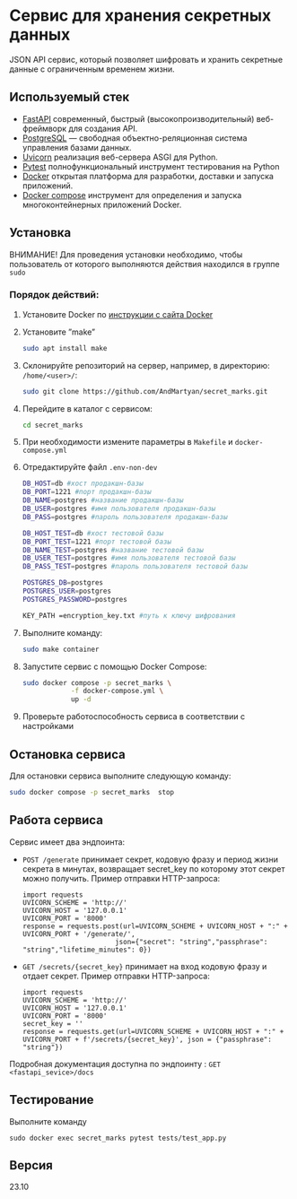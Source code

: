 # Сервис для хранения секретных данных

JSON API сервис, который позволяет шифровать и хранить секретные данные с ограниченным временем жизни. 

## Используемый стек

- [FastAPI](https://fastapi.tiangolo.com/) современный, быстрый (высокопроизводительный) веб-фреймворк для создания API.
- [PostgreSQL](https://www.postgresql.org) — свободная объектно-реляционная система управления базами данных.
- [Uvicorn](https://www.uvicorn.org/) реализация веб-сервера ASGI для Python.
- [Pytest](https://docs.pytest.org/en/7.4.x/contents.html) полнофункциональный инструмент тестирования на Python
- [Docker](https://docs.docker.com/get-started/overview/) открытая платформа для разработки, доставки и запуска приложений.
- [Docker compose](https://docs.docker.com/compose/) инструмент для определения и запуска многоконтейнерных приложений Docker. 


## Установка 
ВНИМАНИЕ! Для проведения установки необходимо, чтобы пользователь от которого выполняются действия находился в группе `sudo`
### Порядок действий:
1. Установите Docker по [инструкции с сайта Docker](https://docs.docker.com/engine/install/ubuntu/)
2. Установите ”make”
    ```bash
    sudo apt install make
    ```
2. Склонируйте репозиторий на сервер, например, в директорию: `/home/<user>/`:

    ```bash
    sudo git clone https://github.com/AndMartyan/secret_marks.git
    ```
3. Перейдите в каталог с сервисом:

    ```bash
    cd secret_marks
    ```
4. При необходимости измените параметры в `Makefile` и `docker-compose.yml`
5. Отредактируйте файл `.env-non-dev`
   ```bash
   DB_HOST=db #хост продакшн-базы 
   DB_PORT=1221 #порт продакшн-базы 
   DB_NAME=postgres #название продакшн-базы 
   DB_USER=postgres #имя пользователя продакшн-базы 
   DB_PASS=postgres #пароль пользователя продакшн-базы 
   
   DB_HOST_TEST=db #хост тестовой базы 
   DB_PORT_TEST=1221 #порт тестовой базы 
   DB_NAME_TEST=postgres #название тестовой базы
   DB_USER_TEST=postgres #имя пользователя тестовой базы
   DB_PASS_TEST=postgres #пароль пользователя тестовой базы
   
   POSTGRES_DB=postgres
   POSTGRES_USER=postgres
   POSTGRES_PASSWORD=postgres
   
   KEY_PATH =encryption_key.txt #путь к ключу шифрования
    ```
6. Выполните команду:

    ```bash
    sudo make container
    ```

7. Запустите сервис с помощью Docker Compose:

    ```bash
    sudo docker compose -p secret_marks \
                -f docker-compose.yml \
                up -d
    ```
8. Проверьте работоспособность сервиса в соответствии с настройками

## Остановка сервиса

Для остановки сервиса выполните следующую команду:

   ```bash
   sudo docker compose -p secret_marks  stop
   ```

## Работа сервиса
Сервис имеет два эндпоинта:

- `POST /generate` принимает секрет, кодовую фразу и период жизни секрета в минутах, возвращает secret_key по которому этот секрет можно получить.
  Пример отправки HTTP-запроса:
  ```python3
  import requests
  UVICORN_SCHEME = 'http://'
  UVICORN_HOST = '127.0.0.1'
  UVICORN_PORT = '8000'
  response = requests.post(url=UVICORN_SCHEME + UVICORN_HOST + ":" + UVICORN_PORT + '/generate/',
                         json={"secret": "string","passphrase": "string","lifetime_minutes": 0})
  ```
- `GET /secrets/{secret_key}` принимает на вход кодовую фразу и отдает секрет.
  Пример отправки HTTP-запроса:
  ```python3
  import requests
  UVICORN_SCHEME = 'http://'
  UVICORN_HOST = '127.0.0.1'
  UVICORN_PORT = '8000'
  secret_key = ''
  response = requests.get(url=UVICORN_SCHEME + UVICORN_HOST + ":" + UVICORN_PORT + f'/secrets/{secret_key}', json = {"passphrase": "string"}) 
  ```
Подробная документация доступна по эндпоинту : `GET <fastapi_sevice>/docs` 

## Тестирование
Выполните команду 
```python3
sudo docker exec secret_marks pytest tests/test_app.py
```


## Версия

23.10